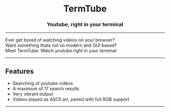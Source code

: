 <h1 align="center">TermTube</h1>
<h3 align="center">Youtube, right in your terminal</h3>
<hr>
Ever get bored of watching videos on your browser?<br>
Want something thats not so modern and GUI based?<br>
Meet TermTube: Watch youtube right in your terminal<br>
<hr>
<h2>Features</h2>
<ul>
  <li>Searching of youtube videos</li>
  <li>A maximum of 17 search results</li>
  <li>Very vibrant output</li>
  <li>Videos played as ASCII art, paired with full RGB support</li>
</ul>
<hr>
